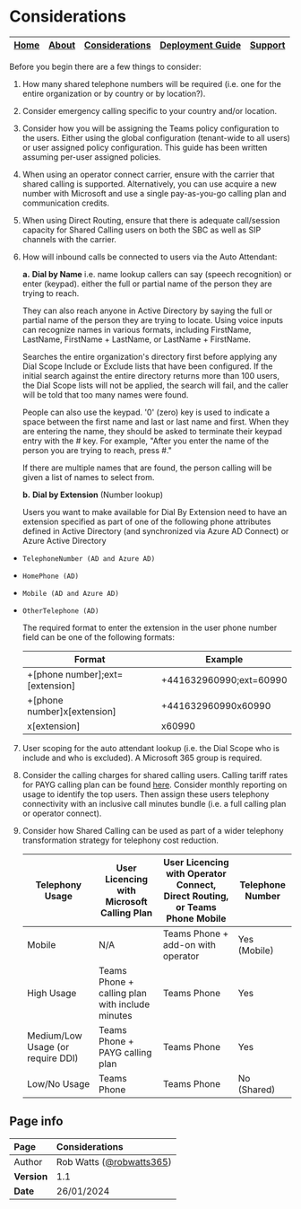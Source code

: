 # Considerations

| [Home](README.md) | [About](about.md) | [Considerations](considerations.md) | [Deployment Guide](deployment.md) | [Support](support.md) | 
| --- | --- | --- | --- | --- |

Before you begin there are a few things to consider:
1. How many shared telephone numbers will be required (i.e. one for the entire organization or by country or by location?).
2. Consider emergency calling specific to your country and/or location.
3. Consider how you will be assigning the Teams policy configuration to the users.  Either using the global configuration (tenant-wide to all users) or user assigned policy configuration.  This guide has been written assuming per-user assigned policies.
4. When using an operator connect carrier, ensure with the carrier that shared calling is supported. Alternatively, you can use acquire a new number with Microsoft and use a single pay-as-you-go calling plan and communication credits.
5. When using Direct Routing, ensure that there is adequate call/session capacity for Shared Calling users on both the SBC as well as SIP channels with the carrier.
6. How will inbound calls be connected to users via the Auto Attendant: 

    **a.** **Dial by Name** i.e. name lookup callers can say (speech recognition) or enter (keypad). either the full or partial name of the person they are trying to reach.

    They can also reach anyone in Active Directory by saying the full or partial name of the person they are trying to locate. Using voice inputs can recognize names in various formats, including FirstName, LastName, FirstName + LastName, or LastName + FirstName.

    Searches the entire organization's directory first before applying any Dial Scope Include or Exclude lists that have been configured.  If the initial search against the entire directory returns more than 100 users, the Dial Scope lists will not be applied, the search will fail, and the caller will be told that too many names were found.

    People can also use the keypad.  '0' (zero) key is used to indicate a space between the first name and last or last name and first. When they are entering the name, they should be asked to terminate their keypad entry with the # key. For example, "After you enter the name of the person you are trying to reach, press #."

    If there are multiple names that are found, the person calling will be given a list of names to select from.

    **b.** **Dial by Extension** (Number lookup)

    Users you want to make available for Dial By Extension need to have an extension specified as part of one of the following phone attributes defined in Active Directory (and synchronized via Azure AD Connect) or Azure Active Directory

-     TelephoneNumber (AD and Azure AD)
-     HomePhone (AD)
-     Mobile (AD and Azure AD)
-     OtherTelephone (AD)

    The required format to enter the extension in the user phone number field can be one of the following formats:

    | Format | Example |
    | --- | --- |
    | +[phone number];ext=[extension] | +441632960990;ext=60990 |
    | +[phone number]x[extension] | +441632960990x60990 |
    | x[extension] | x60990 |

7. User scoping for the auto attendant lookup (i.e. the Dial Scope who is include and who is excluded). A Microsoft 365 group is required.

8. Consider the calling charges for shared calling users. Calling tariff rates for PAYG calling plan can be found [here](https://www.microsoft.com/en-gb/microsoft-teams/microsoft-teams-phone).  Consider monthly reporting on usage to identify the top users. Then assign these users telephony connectivity with an inclusive call minutes bundle (i.e. a full calling plan or operator connect).

9. Consider how Shared Calling can be used as part of a wider telephony transformation strategy for telephony cost reduction.  

    | Telephony Usage | User Licencing with Microsoft Calling Plan | User Licencing with Operator Connect, Direct Routing, or Teams Phone Mobile | Telephone Number |
    | ------------- | ------------- | ------------- | ------------- |
    | Mobile | N/A | Teams Phone + add-on with operator | Yes (Mobile)
    | High Usage | Teams Phone + calling plan with include minutes | Teams Phone | Yes |
    | Medium/Low Usage (or require DDI) | Teams Phone + PAYG calling plan | Teams Phone | Yes |
    | Low/No Usage | Teams Phone | Teams Phone | No (Shared) 

## Page info

| Page | Considerations |
| :--- | :--- |
| Author | Rob Watts ([@robwatts365](https://github.com/robwatts365)) |
| **Version** | 1.1 |
| **Date** | 26/01/2024 |